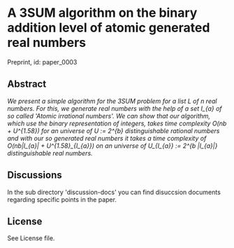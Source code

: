# A 3SUM algorithm on the binary addition level of atomic generated real numbers

Preprint, id: paper_0003

## Abstract
*We present a simple algorithm for the 3SUM problem for a list L of n real numbers. For this, we generate real numbers with the help of a set I_{a} of so called 'Atomic irrational numbers'. We can show that our algorithm, which use the binary representation of integers, takes time complexity O(nb + U^{1.58}) for an universe of U := 2^{b} distinguishable rational numbers and with our so generated real numbers it takes a time complexity of O(nb|I_{a}| + U^{1.58}\_{I_{a}}) on an universe of U_{I_{a}} := 2^{b |I_{a}|} distinguishable real numbers.*

## Discussions
In the sub directory 'discussion-docs' you can find disuccsion documents regarding specific points in the paper.

## License
See License file.
